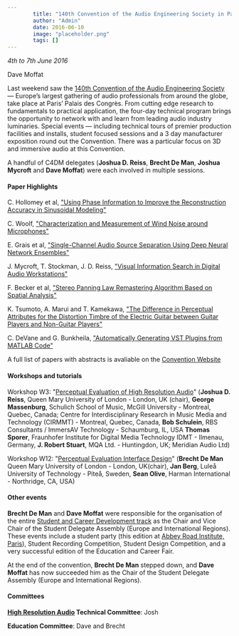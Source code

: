 ```yaml
---
        title: "140th Convention of the Audio Engineering Society in Paris, France"
        author: "Admin"
        date: 2016-06-10
        image: "placeholder.png"
        tags: []
---
```


*4th to 7th June 2016*

Dave Moffat

Last weekend saw the [140th Convention of the Audio Engineering Society](http://www.aes.org/events/140/) — Europe’s largest gathering of audio professionals from around the globe, take place at Paris’ Palais des Congrès. From cutting edge research to fundamentals to practical application, the four-day technical program brings the opportunity to network with and learn from leading audio industry luminaries. Special events — including technical tours of premier production facilities and installs, student focused sessions and a 3 day manufacturer exposition round out the Convention. There was a particular focus on 3D and immersive audio at this Convention.

A handful of C4DM delegates (**Joshua D. Reiss**, **Brecht De Man**, **Joshua Mycroft** and **Dave Moffat**) were each involved in multiple sessions. 

#### Paper Highlights

C. Hollomey et al, ["Using Phase Information to Improve the Reconstruction Accuracy in Sinusoidal Modeling"](http://www.aes.org/e-lib/browse.cfm?elib=18191)

C. Woolf, ["Characterization and Measurement of Wind Noise around Microphones"](http://www.aes.org/e-lib/browse.cfm?conv=140&papernum=9495)

E. Grais et al, ["Single-Channel Audio Source Separation Using Deep Neural Network Ensembles"](http://www.aes.org/e-lib/browse.cfm?conv=140&papernum=9494)

J. Mycroft, T. Stockman, J. D. Reiss, ["Visual Information Search in Digital Audio Workstations"](http://www.aes.org/e-lib/browse.cfm?conv=140&papernum=9510)

F. Becker et al, ["Stereo Panning Law Remastering Algorithm Based on Spatial Analysis"](http://www.aes.org/e-lib/browse.cfm?conv=140&papernum=9523)

K. Tsumoto, A. Marui and T. Kamekawa, ["The Difference in Perceptual Attributes for the Distortion Timbre of the Electric Guitar between Guitar Players and Non-Guitar Players"](http://www.aes.org/e-lib/browse.cfm?conv=140&papernum=9546)

C. DeVane and G. Bunkheila, ["Automatically Generating VST Plugins from MATLAB Code"](http://www.aes.org/e-lib/browse.cfm?conv2=140&ebrief=238)

A full list of papers with abstracts is avaliable on the [Convention Website](http://www.aes.org/events/140/papers/?displayall)

#### Workshops and tutorials

Workshop W3: "[Perceptual Evaluation of High Resolution Audio](http://www.aes.org/events/140/workshops/?ID=4888)" (**Joshua D. Reiss**, Queen Mary University of London - London, UK (chair), **George Massenburg**, Schulich School of Music, McGill University - Montreal, Quebec, Canada; Centre for Interdisciplinary Research in Music Media and Technology (CIRMMT) - Montreal, Quebec, Canada, **Bob Schulein**, RBS Consultants / ImmersAV Technology - Schaumburg, IL, USA **Thomas Sporer**, Fraunhofer Institute for Digital Media Technology IDMT - Ilmenau, Germany, **J. Robert Stuart**, MQA Ltd. - Huntingdon, UK; Meridian Audio Ltd) 

Workshop W12: "[Perceptual Evaluation Interface Design](http://www.aes.org/events/140/workshops/?ID=4896)" (**Brecht De Man** Queen Mary University of London - London, UK(chair), **Jan Berg**, Luleå University of Technology - Piteå, Sweden, **Sean Olive**, Harman International - Northridge, CA, USA) 

#### Other events

**Brecht De Man** and **Dave Moffat** were responsible for the organisation of the entire [Student and Career Development track](http://www.aes.org/events/140/students/) as the Chair and Vice Chair of the Student Delegate Assembly (Europe and International Regions). These events include a student party (this edition at [Abbey Road Institute, Paris](https://abbeyroadinstitute.fr/fr)), Student Recording Competition, Student Design Competition, and a very successful edition of the Education and Career Fair. 

At the end of the convention, **Brecht De Man** stepped down, and **Dave Moffat** has now succeeded him as the Chair of the Student Delegate Assembly (Europe and International Regions).

#### Committees
**[High Resolution Audio](http://www.aes.org/technical/hra/) Technical Committee**: Josh

**Education Committee**: Dave and Brecht


